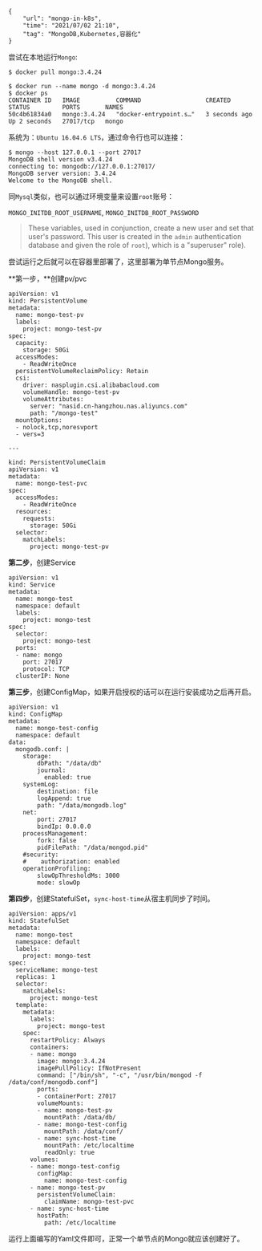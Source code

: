 ```
{
    "url": "mongo-in-k8s",
    "time": "2021/07/02 21:10",
    "tag": "MongoDB,Kubernetes,容器化"
}
```

尝试在本地运行`Mongo`:

```
$ docker pull mongo:3.4.24

$ docker run --name mongo -d mongo:3.4.24
$ docker ps
CONTAINER ID   IMAGE          COMMAND                  CREATED         STATUS         PORTS       NAMES
50c4b61834a0   mongo:3.4.24   "docker-entrypoint.s…"   3 seconds ago   Up 2 seconds   27017/tcp   mongo
```

系统为：`Ubuntu 16.04.6 LTS`，通过命令行也可以连接：

```
$ mongo --host 127.0.0.1 --port 27017
MongoDB shell version v3.4.24
connecting to: mongodb://127.0.0.1:27017/
MongoDB server version: 3.4.24
Welcome to the MongoDB shell.
```

同`Mysql`类似，也可以通过环境变量来设置`root`账号：

`MONGO_INITDB_ROOT_USERNAME`, `MONGO_INITDB_ROOT_PASSWORD`

> These variables, used in conjunction, create a new user and set that user's password. This user is created in the `admin` authentication database and given the role of `root`), which is a "superuser" role).

尝试运行之后就可以在容器里部署了，这里部署为单节点Mongo服务。

**第一步，**创建pv/pvc

```
apiVersion: v1
kind: PersistentVolume
metadata:
  name: mongo-test-pv
  labels:
    project: mongo-test-pv
spec:
  capacity:
    storage: 50Gi
  accessModes:
    - ReadWriteOnce
  persistentVolumeReclaimPolicy: Retain
  csi:
    driver: nasplugin.csi.alibabacloud.com
    volumeHandle: mongo-test-pv
    volumeAttributes:
      server: "nasid.cn-hangzhou.nas.aliyuncs.com"
      path: "/mongo-test"
  mountOptions:
  - nolock,tcp,noresvport
  - vers=3

---

kind: PersistentVolumeClaim
apiVersion: v1
metadata:
  name: mongo-test-pvc
spec:
  accessModes:
    - ReadWriteOnce
  resources:
    requests:
      storage: 50Gi
  selector:
    matchLabels:
      project: mongo-test-pv
```

**第二步**，创建Service

```
apiVersion: v1
kind: Service
metadata:
  name: mongo-test
  namespace: default
  labels:
    project: mongo-test
spec:
  selector:
    project: mongo-test
  ports:
  - name: mongo
    port: 27017
    protocol: TCP
  clusterIP: None
```

**第三步**，创建ConfigMap，如果开启授权的话可以在运行安装成功之后再开启。

```
apiVersion: v1
kind: ConfigMap
metadata:
  name: mongo-test-config
  namespace: default
data:
  mongodb.conf: |
    storage:
        dbPath: "/data/db"
        journal:
          enabled: true
    systemLog:
        destination: file
        logAppend: true
        path: "/data/mongodb.log"
    net:
        port: 27017
        bindIp: 0.0.0.0
    processManagement:
        fork: false
        pidFilePath: "/data/mongod.pid"
    #security:
    #    authorization: enabled
    operationProfiling:
        slowOpThresholdMs: 3000
        mode: slowOp

```

**第四步**，创建StatefulSet，`sync-host-time`从宿主机同步了时间。

```
apiVersion: apps/v1
kind: StatefulSet
metadata:
  name: mongo-test
  namespace: default
  labels:
    project: mongo-test
spec:
  serviceName: mongo-test
  replicas: 1
  selector:
    matchLabels:
      project: mongo-test
  template:
    metadata:
      labels:
        project: mongo-test
    spec:
      restartPolicy: Always
      containers:
      - name: mongo
        image: mongo:3.4.24
        imagePullPolicy: IfNotPresent
        command: ["/bin/sh", "-c", "/usr/bin/mongod -f /data/conf/mongodb.conf"]
        ports:
        - containerPort: 27017
        volumeMounts:
        - name: mongo-test-pv
          mountPath: /data/db/
        - name: mongo-test-config
          mountPath: /data/conf/
        - name: sync-host-time
          mountPath: /etc/localtime
          readOnly: true
      volumes:
      - name: mongo-test-config
        configMap:
          name: mongo-test-config
      - name: mongo-test-pv
        persistentVolumeClaim:
          claimName: mongo-test-pvc
      - name: sync-host-time
        hostPath:
          path: /etc/localtime
```

运行上面编写的Yaml文件即可，正常一个单节点的Mongo就应该创建好了。
